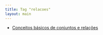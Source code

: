 ```yaml
---
title: Tag "relacoes"
layout: main
---
```


* [Conceitos básicos de conjuntos e relações](/./teaching/basics/set-concepts)
